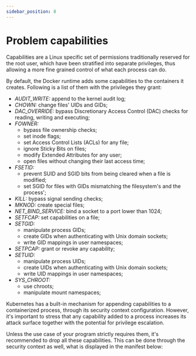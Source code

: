 ```yaml
---
sidebar_position: 8
---
```

# Problem capabilities

Capabilities are a Linux specific set of permissions traditionally
reserved for the root user, which have been stratified into separate
privileges, thus allowing a more fine grained control of what each
process can do.

By default, the Docker runtime adds some capabilities to the containers
it creates. Following is a list of them with the privileges they grant:

- *AUDIT_WRITE:* append to the kernel audit log;
- *CHOWN:* change files' UIDs and GIDs;
- *DAC_OVERRIDE:* bypass Discretionary Access Control (DAC) checks for reading, writing and executing;
- *FOWNER:*
	- bypass file ownership checks;
	- set inode flags;
	- set Access Control Lists (ACLs) for any file;
	- ignore Sticky Bits on files;
	- modify Extended Attributes for any user;
	- open files without changing their last access time;
- *FSETID:* 
	- prevent SUID and SGID bits from being cleared when a file is
	modified;
	- set SGID for files with GIDs mismatching the filesystem's and the
	  process';
- *KILL:* bypass signal sending checks;
- *MKNOD:* create special files;
- *NET_BIND_SERVICE:* bind a socket to a port lower than 1024;
- *SETFCAP:* set capabilities on a file;
- *SETGID:* 
	- manipulate process GIDs;
	- create GIDs when authenticating with Unix domain sockets;
	- write GID mappings in user namespaces;
- *SETPCAP:* grant or revoke any capability;
- *SETUID:* 
	- manipulate process UIDs;
	- create UIDs when authenticating with Unix domain sockets;
	- write UID mappings in user namespaces;
- *SYS_CHROOT:* 
	- use chroots;
	- manipulate mount namespaces;

Kubernetes has a built-in mechanism for appending capabilities to a
containerized process, through its security context configuration.
However, it's important to stress that any capability added to a
process increases its attack surface together with the potential for
privilege escalation.

Unless the use case of your program strictly requires them, it's
recommended to drop all these capabilities. This can be done through the
security context as well, what is displayed in the manifest below:
